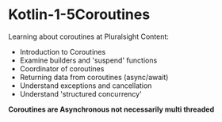 # Kotlin-1-5Coroutines
Learning about coroutines at Pluralsight
Content:
- Introduction to Coroutines
- Examine builders and 'suspend' functions
- Coordinator of coroutines
- Returning data from coroutines (async/await)
- Understand exceptions and cancellation
- Understand 'structured concurrency'


**Coroutines are Asynchronous not necessarily multi threaded**
